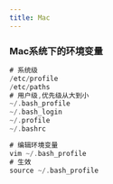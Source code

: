 ```yaml
---
title: Mac
---
```

### Mac系统下的环境变量

```swift
# 系统级
/etc/profile 
/etc/paths 
# 用户级,优先级从大到小
~/.bash_profile 
~/.bash_login 
~/.profile 
~/.bashrc 

# 编辑环境变量
vim ~/.bash_profile
# 生效
source ~/.bash_profile
```

